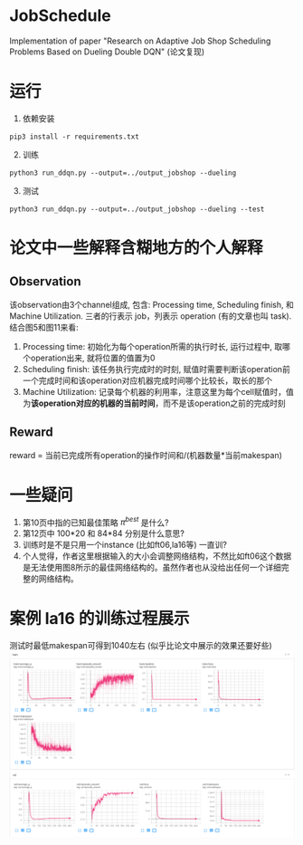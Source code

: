 # JobSchedule
Implementation of paper "Research on Adaptive Job Shop Scheduling Problems Based on Dueling Double DQN" (论文复现)

# 运行
1. 依赖安装
```shell
pip3 install -r requirements.txt
```
2. 训练
```shell
python3 run_ddqn.py --output=../output_jobshop --dueling 
```
3. 测试
```shell
python3 run_ddqn.py --output=../output_jobshop --dueling --test
```

# 论文中一些解释含糊地方的个人解释
## Observation 
该observation由3个channel组成, 包含: Processing time, Scheduling finish, 和 Machine Utilization. 
三者的行表示 job，列表示 operation (有的文章也叫 task). 结合图5和图11来看:
1. Processing time: 初始化为每个operation所需的执行时长, 运行过程中, 取哪个operation出来, 就将位置的值置为0
2. Scheduling finish: 该任务执行完成时的时刻, 赋值时需要判断该operation前一个完成时间和该operation对应机器完成时间哪个比较长，取长的那个
3. Machine Utilization: 记录每个机器的利用率，注意这里为每个cell赋值时，值为**该operation对应的机器的当前时间**，而不是该operation之前的完成时刻

## Reward
reward = 当前已完成所有operation的操作时间和/(机器数量*当前makespan)

# 一些疑问
1. 第10页中指的已知最佳策略 $\pi^{best}$ 是什么?
2. 第12页中 100\*20 和 84\*84 分别是什么意思?
3. 训练时是不是只用一个instance (比如ft06,la16等) 一直训?
4. 个人觉得，作者这里根据输入的大小会调整网络结构，不然比如ft06这个数据是无法使用图8所示的最佳网络结构的。虽然作者也从没给出任何一个详细完整的网络结构。

# 案例 la16 的训练过程展示
测试时最低makespan可得到1040左右 (似乎比论文中展示的效果还要好些)
![](only_for_show/train_la16.png)
![](only_for_show/val_la16.png)
